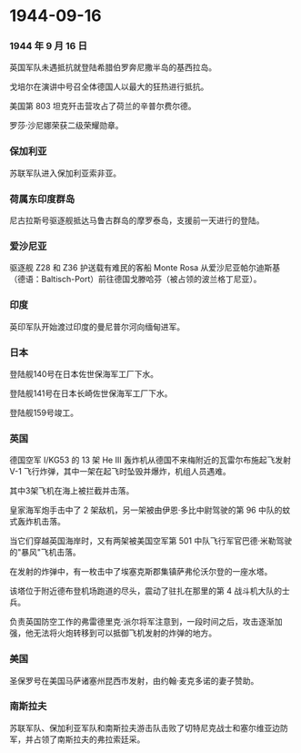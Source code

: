 # 1944-09-16

### 1944 年 9 月 16 日

英国军队未遇抵抗就登陆希腊伯罗奔尼撒半岛的基西拉岛。

戈培尔在演讲中号召全体德国人以最大的狂热进行抵抗。

美国第 803 坦克歼击营攻占了荷兰的辛普尔费尔德。

罗莎·沙尼娜荣获二级荣耀勋章。

### 保加利亚

苏联军队进入保加利亚索非亚。

### 荷属东印度群岛

尼古拉斯号驱逐舰抵达马鲁古群岛的摩罗泰岛，支援前一天进行的登陆。

### 爱沙尼亚

驱逐舰 Z28 和 Z36 护送载有难民的客船 Monte Rosa
从爱沙尼亚帕尔迪斯基（德语：Baltisch-Port）前往德国戈滕哈芬（被占领的波兰格丁尼亚）。

### 印度

英印军队开始渡过印度的曼尼普尔河向缅甸进军。

### 日本

登陆舰140号在日本佐世保海军工厂下水。

登陆舰141号在日本长崎佐世保海军工厂下水。

登陆舰159号竣工。

### 英国

德国空军 I/KG53 的 13 架 He III
轰炸机从德国不来梅附近的瓦雷尔布施起飞发射 V-1
飞行炸弹，其中一架在起飞时坠毁并爆炸，机组人员遇难。

其中3架飞机在海上被拦截并击落。

皇家海军炮手击中了 2 架敌机，另一架被由伊恩·多比中尉驾驶的第 96
中队的蚊式轰炸机击落。

当它们穿越英国海岸时，又有两架被美国空军第 501
中队飞行军官巴德·米勒驾驶的"暴风"飞机击落。

在发射的炸弹中，有一枚击中了埃塞克斯郡集镇萨弗伦沃尔登的一座水塔。

该塔位于附近德布登机场跑道的尽头，震动了驻扎在那里的第 4
战斗机大队的士兵。

负责英国防空工作的弗雷德里克·派尔将军注意到，一段时间之后，攻击逐渐加强，他无法将火炮转移到可以抵御飞机发射的炸弹的地方。

### 美国

圣保罗号在美国马萨诸塞州昆西市发射，由约翰·麦克多诺的妻子赞助。

### 南斯拉夫

苏联军队、保加利亚军队和南斯拉夫游击队击败了切特尼克战士和塞尔维亚边防军，并占领了南斯拉夫的弗拉索廷采。